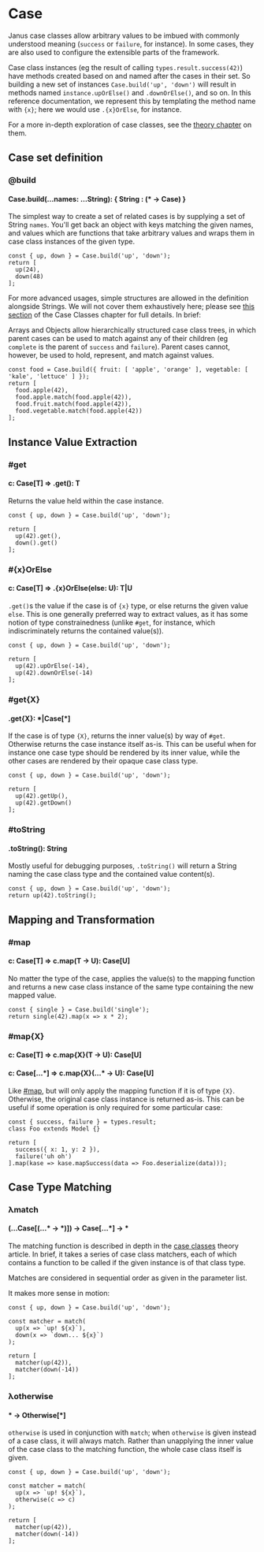 # Case

Janus case classes allow arbitrary values to be imbued with commonly understood
meaning (`success` or `failure`, for instance). In some cases, they are also used
to configure the extensible parts of the framework.

Case class instances (eg the result of calling `types.result.success(42)`) have
methods created based on and named after the cases in their set. So building a
new set of instances `Case.build('up', 'down')` will result in methods named
`instance.upOrElse()` and `.downOrElse()`, and so on. In this reference documentation,
we represent this by templating the method name with `{x}`; here we would use
`.{x}OrElse`, for instance.

For a more in-depth exploration of case classes, see the [theory chapter](/theory/case-classes)
on them.

## Case set definition

### @build
#### Case.build(…names: …String): { String : (\* -> Case) }

The simplest way to create a set of related cases is by supplying a set of String
`names`. You'll get back an object with keys matching the given names, and values
which are functions that take arbitrary values and wraps them in case class instances
of the given type.

~~~
const { up, down } = Case.build('up', 'down');
return [
  up(24),
  down(48)
];
~~~

For more advanced usages, simple structures are allowed in the definition alongside
Strings. We will not cover them exhaustively here; please see [this section](/case-classes#case-superclasses)
of the Case Classes chapter for full details. In brief:

Arrays and Objects allow hierarchically structured case class trees, in which parent
cases can be used to match against any of their children (eg `complete` is the
parent of `success` and `failure`). Parent cases cannot, however, be used to hold,
represent, and match against values.

~~~
const food = Case.build({ fruit: [ 'apple', 'orange' ], vegetable: [ 'kale', 'lettuce' ] });
return [
  food.apple(42),
  food.apple.match(food.apple(42)),
  food.fruit.match(food.apple(42)),
  food.vegetable.match(food.apple(42))
];
~~~

## Instance Value Extraction

### #get
#### c: Case[T] => .get(): T

Returns the value held within the case instance.

~~~
const { up, down } = Case.build('up', 'down');

return [
  up(42).get(),
  down().get()
];
~~~

### #{x}OrElse
#### c: Case[T] => .{x}OrElse(else: U): T|U

`.get()`s the value if the case is of `{x}` type, or else returns the given value
`else`. This is one generally preferred way to extract values, as it has some notion
of type constrainedness (unlike `#get`, for instance, which indiscriminately returns
the contained value(s)).

~~~
const { up, down } = Case.build('up', 'down');

return [
  up(42).upOrElse(-14),
  up(42).downOrElse(-14)
];
~~~

### #get{X}
#### .get{X}: \*|Case[\*]

If the case is of type `{X}`, returns the inner value(s) by way of `#get`. Otherwise
returns the case instance itself as-is. This can be useful when for instance one
case type should be rendered by its inner value, while the other cases are rendered
by their opaque case class type.

~~~
const { up, down } = Case.build('up', 'down');

return [
  up(42).getUp(),
  up(42).getDown()
];
~~~

### #toString
#### .toString(): String

Mostly useful for debugging purposes, `.toString()` will return a String naming
the case class type and the contained value content(s).

~~~
const { up, down } = Case.build('up', 'down');
return up(42).toString();
~~~

## Mapping and Transformation

### #map
#### c: Case[T] => c.map(T -> U): Case[U]

No matter the type of the case, applies the value(s) to the mapping function and
returns a new case class instance of the same type containing the new mapped value.

~~~
const { single } = Case.build('single');
return single(42).map(x => x * 2);
~~~

### #map{X}
#### c: Case[T] => c.map{X}(T -> U): Case[U]
#### c: Case[…\*] => c.map{X}(…\* -> U): Case[U]

Like [#map](#map), but will only apply the mapping function if it is of type
`{X}`. Otherwise, the original case class instance is returned as-is. This can
be useful if some operation is only required for some particular case:

~~~
const { success, failure } = types.result;
class Foo extends Model {}

return [
  success({ x: 1, y: 2 }),
  failure('uh oh')
].map(kase => kase.mapSuccess(data => Foo.deserialize(data)));
~~~

## Case Type Matching

### λmatch
#### (…Case[(…\* -> \*)]) -> Case[…\*] -> \*

The matching function is described in depth in the [case classes](/theory/case-classes#case-class-fundamentals)
theory article. In brief, it takes a series of case class matchers, each of which
contains a function to be called if the given instance is of that class type.

Matches are considered in sequential order as given in the parameter list.

It makes more sense in motion:

~~~
const { up, down } = Case.build('up', 'down');

const matcher = match(
  up(x => `up! ${x}`),
  down(x => `down... ${x}`)
);

return [
  matcher(up(42)),
  matcher(down(-14))
];
~~~

### λotherwise
#### \* -> Otherwise[\*]

`otherwise` is used in conjunction with `match`; when `otherwise` is given instead
of a case class, it will always match. Rather than unapplying the inner value of
the case class to the matching function, the whole case class itself is given.

~~~
const { up, down } = Case.build('up', 'down');

const matcher = match(
  up(x => `up! ${x}`),
  otherwise(c => c)
);

return [
  matcher(up(42)),
  matcher(down(-14))
];
~~~


